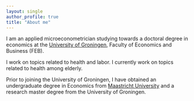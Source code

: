 ```yaml
---
layout: single
author_profile: true
title: "About me"
---
```



I am an applied microeconometrician studying towards a doctoral degree in economics at the [University of Groningen], Faculty of Economics and Business (FEB). 

I work on topics related to health and labor. I currently work on topics related to health among elderly.

Prior to joining the University of Groningen, I have obtained an undergraduate degree in Economics from [Maastricht University] and a research master degree from the University of Groningen. 

[//]: # (Links)
   [University of Groningen]: <https://www.rug.nl/feb/?lang=en>
   [Maastricht University]:   <https://www.maastrichtuniversity.nl/about-um/faculties/school-business-and-economics>